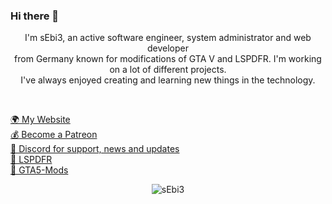 ### Hi there 👋

<p align="center">
 I'm sEbi3, an active software engineer, system administrator and web developer
  <br>
  from Germany known for modifications of GTA V and LSPDFR. I'm working on a lot of different projects.
  <br>
  I've always enjoyed creating and learning new things in the technology.
</p><br>

<p align="left">
  <a href="https://sebi3.github.io/">🌍 My Website</a>
  <br>
  <a href="https://www.patreon.com/sEbi3">💰 Become a Patreon</a>
  <br>
  <a href="https://discord.gg/4pnAXKC">🔗 Discord for support, news and updates</a>
  <br>
  <a href="https://www.lcpdfr.com/profile/375605-sebi3/">🔗 LSPDFR</a>
    <br>
  <a href="https://www.gta5-mods.com/users/sEbi3">🔗 GTA5-Mods</a>
</p>

<p align="center"> <img src="https://github-readme-stats.vercel.app/api?username=sEbi3&show_icons=true&theme=tokyonight" alt="sEbi3" /> </p>  <br>

